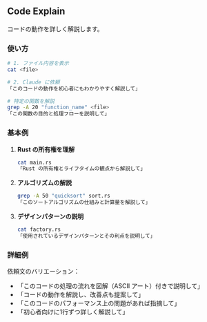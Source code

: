 ## Code Explain

コードの動作を詳しく解説します。

### 使い方

```bash
# 1. ファイル内容を表示
cat <file>

# 2. Claude に依頼
「このコードの動作を初心者にもわかりやすく解説して」

# 特定の関数を解説
grep -A 20 "function_name" <file>
「この関数の目的と処理フローを説明して」
```

### 基本例

1. **Rust の所有権を理解**

   ```bash
   cat main.rs
   「Rust の所有権とライフタイムの観点から解説して」
   ```

2. **アルゴリズムの解説**

   ```bash
   grep -A 50 "quicksort" sort.rs
   「このソートアルゴリズムの仕組みと計算量を解説して」
   ```

3. **デザインパターンの説明**
   ```bash
   cat factory.rs
   「使用されているデザインパターンとその利点を説明して」
   ```

### 詳細例

依頼文のバリエーション：

- 「このコードの処理の流れを図解（ASCII アート）付きで説明して」
- 「コードの動作を解説し、改善点も提案して」
- 「このコードのパフォーマンス上の問題があれば指摘して」
- 「初心者向けに1行ずつ詳しく解説して」
